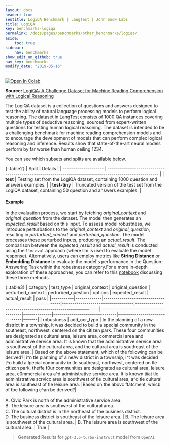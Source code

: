 ```yaml
---
layout: docs
header: true
seotitle: LogiQA Benchmark | LangTest | John Snow Labs
title: LogiQA
key: benchmarks-logiqa
permalink: /docs/pages/benchmarks/other_benchmarks/logiqa/
aside:
    toc: true
sidebar:
    nav: benchmarks
show_edit_on_github: true
nav_key: benchmarks
modify_date: "2019-05-16"
---
```


<div class="h3-box" markdown="1">

[![Open In Colab](https://colab.research.google.com/assets/colab-badge.svg)](https://colab.research.google.com/github/Pacific-AI-Corp/langtest/blob/main/demo/tutorials/llm_notebooks/dataset-notebooks/LogiQA_dataset.ipynb)

**Source:** [LogiQA: A Challenge Dataset for Machine Reading Comprehension with Logical Reasoning](https://paperswithcode.com/paper/logiqa-a-challenge-dataset-for-machine)

The LogiQA dataset is a collection of questions and answers designed to test the ability of natural language processing models to perform logical reasoning. The dataset in LangTest consists of 1000 QA instances covering multiple types of deductive reasoning, sourced from expert-written questions for testing human logical reasoning. The dataset is intended to be a challenging benchmark for machine reading comprehension models and to encourage the development of models that can perform complex logical reasoning and inference. Results show that state-of-the-art neural models perform by far worse than human ceiling 1234.

You can see which subsets and splits are available below.

{:.table2}
| Split                | Details                                                                                                 |
| -------------------- | ------------------------------------------------------------------------------------------------------- |
| **test**      | Testing set from the LogiQA dataset, containing 1000 question and answers examples.                         |
| **test-tiny** | Truncated version of the test set from the LogiQA dataset, containing 50 question and answers examples. |

#### Example

In the evaluation process, we start by fetching *original_context* and *original_question* from the dataset. The model then generates an *expected_result* based on this input. To assess model robustness, we introduce perturbations to the *original_context* and *original_question*, resulting in *perturbed_context* and *perturbed_question*. The model processes these perturbed inputs, producing an *actual_result*. The comparison between the *expected_result* and *actual_result* is conducted using the `llm_eval` approach (where llm is used to evaluate the model response). Alternatively, users can employ metrics like **String Distance** or **Embedding Distance** to evaluate the model's performance in the Question-Answering Task within the robustness category.For a more in-depth exploration of these approaches, you can refer to this [notebook](https://colab.research.google.com/github/Pacific-AI-Corp/langtest/blob/main/demo/tutorials/misc/Evaluation_Metrics.ipynb) discussing these three methods.


{:.table3}
| category   | test_type    | original_context                                         | original_question                  | perturbed_context                                           | perturbed_question                     | options              | expected_result                | actual_result                  | pass   |
|-----------|-------------|---------------------------------------------------------|-----------------------------------|------------------------------------------------------------|---------------------------------------|--------------|-------------------------------|-------------------------------|-------|
| robustness | add_ocr_typo | In the planning of a new district in a township, it was decided to build a special community in the southeast, northwest, centered on the citizen park. These four communities are designated as cultural area, leisure area, commercial area and administrative service area. It is known that the administrative service area is southwest of the cultural area, and the cultural area is southeast of the leisure area. | Based on the above statement, which of the following can be derived?| i^n tle planning of a neAv district in a township, i^t was decided t^o huild a lpecial communitv in tle southeast, northwest, centered on tle citizcn park. theffe f0ur communities are designated as cultural area, leisure area, c0mmercial area a^d administrative scrvicc area. It is known tiiat tle administrative scrvicc area is southwest of tle cultural area, a^d tle cultural area is southeast of tle leisure area. |Based on tbe abovc ftatcment, whicb of tbe following c^an be derived?|<br><br>A. Civic Park is north of the administrative service area.<br>B. The leisure area is southwest of the cultural area.<br>C. The cultural district is in the northeast of the business district.<br>D. The business district is southeast of the leisure area. | B. The leisure area is southwest of the cultural area. | B. The leisure area is southwest of the cultural area.  | True |


> Generated Results for `gpt-3.5-turbo-instruct` model from `OpenAI`

</div>